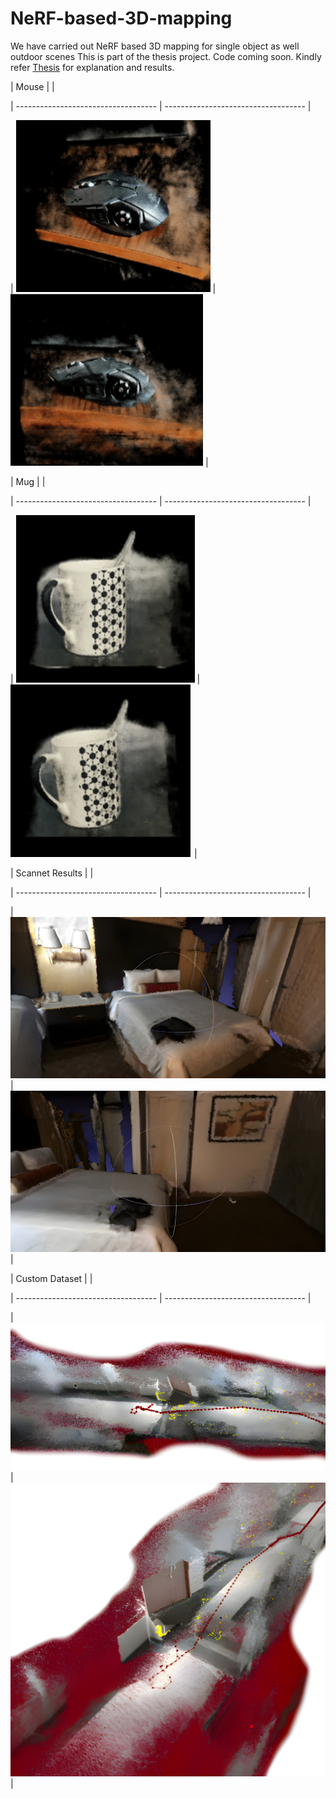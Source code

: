 # NeRF-based-3D-mapping
We have carried out NeRF based 3D mapping for single object as well outdoor scenes
This is part of the thesis project. Code coming soon.
Kindly refer [Thesis](https://drive.google.com/file/d/1RpVDuD2roLN0XS5S0grBaMGsOXlb9ABy/view?usp=sharing) for explanation and results.


| Mouse | |

| ----------------------------------- | ----------------------------------- |

| ![](https://github.com/Bparui/NeRF-based-3D-mapping/blob/main/mouse%20(1).png) | ![](https://github.com/Bparui/NeRF-based-3D-mapping/blob/main/mouse%20(2).png) |

| Mug | |

| ----------------------------------- | ----------------------------------- |

| ![](https://github.com/Bparui/NeRF-based-3D-mapping/blob/main/mug%20(3).png) | ![](https://github.com/Bparui/NeRF-based-3D-mapping/blob/main/mug%20(2).png) |

| Scannet Results | |

| ----------------------------------- | ----------------------------------- |

| ![](https://github.com/Bparui/NeRF-based-3D-mapping/blob/main/94d529cd-5d45-490d-b095-adc88736a05f.jpg) | ![](https://github.com/Bparui/NeRF-based-3D-mapping/blob/main/83b299bc-1a89-488f-badd-b6de690e0754.jpg) |

| Custom Dataset | |

| ----------------------------------- | ----------------------------------- |

| ![](https://github.com/Bparui/NeRF-based-3D-mapping/blob/main/aa3c9195-712e-4ba8-b4fa-193929070d73.jpg) | ![](https://github.com/Bparui/NeRF-based-3D-mapping/blob/main/d0e81ee8-4650-44c5-8261-66bac790d45c(1).jpg) |
